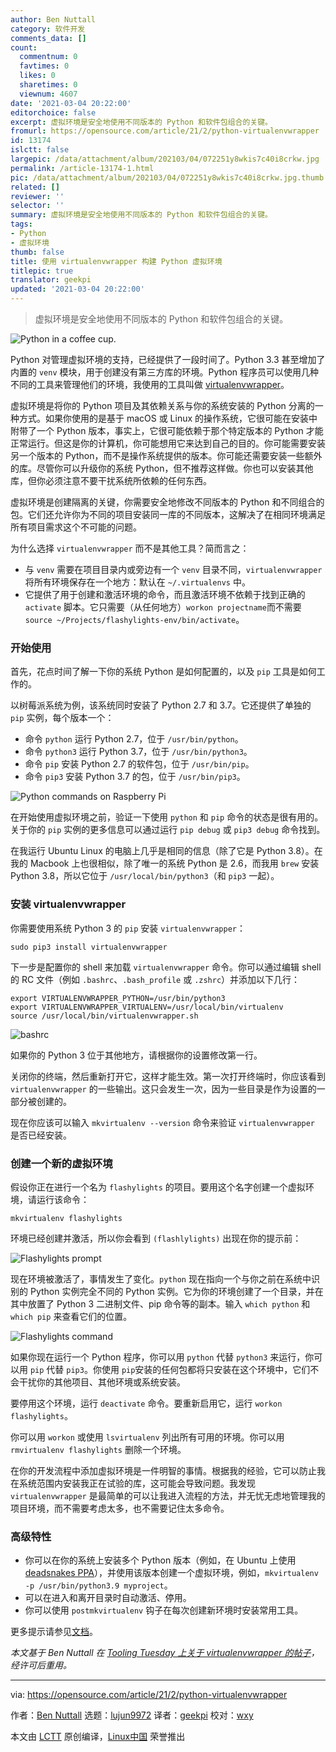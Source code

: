 ```yaml
---
author: Ben Nuttall
category: 软件开发
comments_data: []
count:
  commentnum: 0
  favtimes: 0
  likes: 0
  sharetimes: 0
  viewnum: 4607
date: '2021-03-04 20:22:00'
editorchoice: false
excerpt: 虚拟环境是安全地使用不同版本的 Python 和软件包组合的关键。
fromurl: https://opensource.com/article/21/2/python-virtualenvwrapper
id: 13174
islctt: false
largepic: /data/attachment/album/202103/04/072251y8wkis7c40i8crkw.jpg
permalink: /article-13174-1.html
pic: /data/attachment/album/202103/04/072251y8wkis7c40i8crkw.jpg.thumb.jpg
related: []
reviewer: ''
selector: ''
summary: 虚拟环境是安全地使用不同版本的 Python 和软件包组合的关键。
tags:
- Python
- 虚拟环境
thumb: false
title: 使用 virtualenvwrapper 构建 Python 虚拟环境
titlepic: true
translator: geekpi
updated: '2021-03-04 20:22:00'
---
```



> 
> 虚拟环境是安全地使用不同版本的 Python 和软件包组合的关键。
> 
> 
> 


![](/data/attachment/album/202103/04/072251y8wkis7c40i8crkw.jpg "Python in a coffee cup.")


Python 对管理虚拟环境的支持，已经提供了一段时间了。Python 3.3 甚至增加了内置的 `venv` 模块，用于创建没有第三方库的环境。Python 程序员可以使用几种不同的工具来管理他们的环境，我使用的工具叫做 [virtualenvwrapper](https://virtualenvwrapper.readthedocs.io/en/latest/index.html)。


虚拟环境是将你的 Python 项目及其依赖关系与你的系统安装的 Python 分离的一种方式。如果你使用的是基于 macOS 或 Linux 的操作系统，它很可能在安装中附带了一个 Python 版本，事实上，它很可能依赖于那个特定版本的 Python 才能正常运行。但这是你的计算机，你可能想用它来达到自己的目的。你可能需要安装另一个版本的 Python，而不是操作系统提供的版本。你可能还需要安装一些额外的库。尽管你可以升级你的系统 Python，但不推荐这样做。你也可以安装其他库，但你必须注意不要干扰系统所依赖的任何东西。


虚拟环境是创建隔离的关键，你需要安全地修改不同版本的 Python 和不同组合的包。它们还允许你为不同的项目安装同一库的不同版本，这解决了在相同环境满足所有项目需求这个不可能的问题。


为什么选择 `virtualenvwrapper` 而不是其他工具？简而言之：


* 与 `venv` 需要在项目目录内或旁边有一个 `venv` 目录不同，`virtualenvwrapper` 将所有环境保存在一个地方：默认在 `~/.virtualenvs` 中。
* 它提供了用于创建和激活环境的命令，而且激活环境不依赖于找到正确的 `activate` 脚本。它只需要（从任何地方）`workon projectname`而不需要 `source ~/Projects/flashylights-env/bin/activate`。


### 开始使用


首先，花点时间了解一下你的系统 Python 是如何配置的，以及 `pip` 工具是如何工作的。


以树莓派系统为例，该系统同时安装了 Python 2.7 和 3.7。它还提供了单独的 `pip` 实例，每个版本一个：


* 命令 `python` 运行 Python 2.7，位于 `/usr/bin/python`。
* 命令 `python3` 运行 Python 3.7，位于 `/usr/bin/python3`。
* 命令 `pip` 安装 Python 2.7 的软件包，位于 `/usr/bin/pip`。
* 命令 `pip3` 安装 Python 3.7 的包，位于 `/usr/bin/pip3`。


![Python commands on Raspberry Pi](/data/attachment/album/202103/04/072404z8dyy04z7hdl0q4l.png "Python commands on Raspberry Pi")


在开始使用虚拟环境之前，验证一下使用 `python` 和 `pip` 命令的状态是很有用的。关于你的 `pip` 实例的更多信息可以通过运行 `pip debug` 或 `pip3 debug` 命令找到。


在我运行 Ubuntu Linux 的电脑上几乎是相同的信息（除了它是 Python 3.8）。在我的 Macbook 上也很相似，除了唯一的系统 Python 是 2.6，而我用 `brew` 安装 Python 3.8，所以它位于 `/usr/local/bin/python3`（和 `pip3` 一起）。


### 安装 virtualenvwrapper


你需要使用系统 Python 3 的 `pip` 安装 `virtualenvwrapper`：



```
sudo pip3 install virtualenvwrapper

```

下一步是配置你的 shell 来加载 `virtualenvwrapper` 命令。你可以通过编辑 shell 的 RC 文件（例如 `.bashrc`、`.bash_profile` 或 `.zshrc`）并添加以下几行：



```
export VIRTUALENVWRAPPER_PYTHON=/usr/bin/python3
export VIRTUALENVWRAPPER_VIRTUALENV=/usr/local/bin/virtualenv
source /usr/local/bin/virtualenvwrapper.sh

```

![bashrc](/data/attachment/album/202103/04/072404qdlayezrlza5l6du.png "bashrc")


如果你的 Python 3 位于其他地方，请根据你的设置修改第一行。


关闭你的终端，然后重新打开它，这样才能生效。第一次打开终端时，你应该看到 `virtualenvwrapper` 的一些输出。这只会发生一次，因为一些目录是作为设置的一部分被创建的。


现在你应该可以输入 `mkvirtualenv --version` 命令来验证 `virtualenvwrapper` 是否已经安装。


### 创建一个新的虚拟环境


假设你正在进行一个名为 `flashylights` 的项目。要用这个名字创建一个虚拟环境，请运行该命令：



```
mkvirtualenv flashylights

```

环境已经创建并激活，所以你会看到 `(flashlylights)` 出现在你的提示前：


![Flashylights prompt](/data/attachment/album/202103/04/072405flkicnnytklkw232.png "Flashylights prompt")


现在环境被激活了，事情发生了变化。`python` 现在指向一个与你之前在系统中识别的 Python 实例完全不同的 Python 实例。它为你的环境创建了一个目录，并在其中放置了 Python 3 二进制文件、pip 命令等的副本。输入 `which python` 和 `which pip` 来查看它们的位置。


![Flashylights command](/data/attachment/album/202103/04/072405gskscwj6wy6l2w75.png "Flashylights command")


如果你现在运行一个 Python 程序，你可以用 `python` 代替 `python3` 来运行，你可以用 `pip` 代替 `pip3`。你使用 `pip`安装的任何包都将只安装在这个环境中，它们不会干扰你的其他项目、其他环境或系统安装。


要停用这个环境，运行 `deactivate` 命令。要重新启用它，运行 `workon flashylights`。


你可以用 `workon` 或使用 `lsvirtualenv` 列出所有可用的环境。你可以用 `rmvirtualenv flashylights` 删除一个环境。


在你的开发流程中添加虚拟环境是一件明智的事情。根据我的经验，它可以防止我在系统范围内安装我正在试验的库，这可能会导致问题。我发现 `virtualenvwrapper` 是最简单的可以让我进入流程的方法，并无忧无虑地管理我的项目环境，而不需要考虑太多，也不需要记住太多命令。


### 高级特性


* 你可以在你的系统上安装多个 Python 版本（例如，在 Ubuntu 上使用 [deadsnakes PPA](https://tooling.bennuttall.com/deadsnakes/)），并使用该版本创建一个虚拟环境，例如，`mkvirtualenv -p /usr/bin/python3.9 myproject`。
* 可以在进入和离开目录时自动激活、停用。
* 你可以使用 `postmkvirtualenv` 钩子在每次创建新环境时安装常用工具。


更多提示请参见[文档](https://virtualenvwrapper.readthedocs.io/en/latest/tips.html)。


*本文基于 Ben Nuttall 在 [Tooling Tuesday 上关于 virtualenvwrapper 的帖子](https://tooling.bennuttall.com/virtualenvwrapper/)，经许可后重用。*




---


via: <https://opensource.com/article/21/2/python-virtualenvwrapper>


作者：[Ben Nuttall](https://opensource.com/users/bennuttall) 选题：[lujun9972](https://github.com/lujun9972) 译者：[geekpi](https://github.com/geekpi) 校对：[wxy](https://github.com/wxy)


本文由 [LCTT](https://github.com/LCTT/TranslateProject) 原创编译，[Linux中国](https://linux.cn/) 荣誉推出
